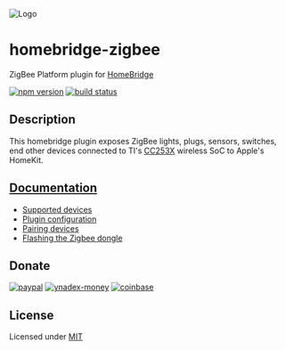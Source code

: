 ![Logo](zigbee-logo.png)

# homebridge-zigbee

ZigBee Platform plugin for [HomeBridge](https://github.com/nfarina/homebridge)

[![npm version](https://img.shields.io/npm/v/homebridge-zigbee.svg?style=flat-square)](https://www.npmjs.com/package/homebridge-zigbee)
[![build status](https://img.shields.io/travis/itsmepetrov/homebridge-zigbee/master.svg?style=flat-square)](https://travis-ci.org/itsmepetrov/homebridge-zigbee)

## Description

This homebridge plugin exposes ZigBee lights, plugs, sensors, switches, end other devices connected to TI's [CC253X](http://www.ti.com/wireless-connectivity/simplelink-solutions/zigbee/products.html) wireless SoC to Apple's HomeKit.

## [Documentation](./docs/README.md)

* [Supported devices](docs/SupportedDevices.md)
* [Plugin configuration](docs/PluginConfiguration.md)
* [Pairing devices](docs/PairingDevices.md)
* [Flashing the Zigbee dongle](docs/Flashing.md)

## Donate

[![paypal](https://user-images.githubusercontent.com/1177226/47965131-0a54bb80-e054-11e8-8707-bf143b7cdea7.png)](https://paypal.me/itsmepetrov)
[![ynadex-money](https://user-images.githubusercontent.com/1177226/47965127-0759cb00-e054-11e8-8978-bc74dd2221ae.png)](https://money.yandex.ru/to/410017103369501)
[![coinbase](https://user-images.githubusercontent.com/1177226/47965132-0f196f80-e054-11e8-88ae-a06fd68be4f2.png)](https://commerce.coinbase.com/checkout/e49e6b5b-6471-4b5a-a1ca-616e33e7d68b)

## License

Licensed under [MIT](LICENSE)
